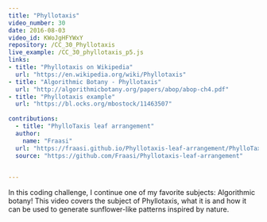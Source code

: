 ```yaml
---
title: "Phyllotaxis"
video_number: 30
date: 2016-08-03
video_id: KWoJgHFYWxY
repository: /CC_30_Phyllotaxis
live_example: /CC_30_phyllotaxis_p5.js
links:
- title: "Phyllotaxis on Wikipedia"  
  url: "https://en.wikipedia.org/wiki/Phyllotaxis"
- title: "Algorithmic Botany - Phyllotaxis"  
  url: "http://algorithmicbotany.org/papers/abop/abop-ch4.pdf"
- title: "Phyllotaxis example"  
  url: "https://bl.ocks.org/mbostock/11463507"
  
contributions:
  - title: "PhylloTaxis leaf arrangement"
  author:
    name: "Fraasi"
  url: "https://fraasi.github.io/Phyllotaxis-leaf-arrangement/PhylloTaxis.html"
  source: "https://github.com/Fraasi/Phyllotaxis-leaf-arrangement"

  
---
```


In this coding challenge, I continue one of my favorite subjects: Algorithmic botany! This video covers the subject of Phyllotaxis, what it is and how it can be used to generate sunflower-like patterns inspired by nature.

